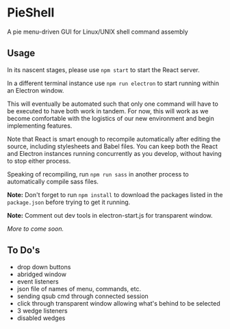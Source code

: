 # PieShell

A pie menu-driven GUI for Linux/UNIX shell command assembly 

## Usage

In its nascent stages, please use ```npm start``` to start the React server.

In a different terminal instance use ```npm run electron``` to start running within an Electron window.

This will eventually be automated such that only one command will have to be executed to have both work in tandem.
For now, this will work as we become comfortable with the logistics of our new environment and begin implementing features.

Note that React is smart enough to recompile automatically after editing the source, including stylesheets and Babel files. You can keep both the React and Electron instances running concurrently as you develop, without having to stop either process.

Speaking of recompiling, run ```npm run sass``` in another process to automatically compile sass files.

**Note:** Don't forget to run ```npm install``` to download the packages listed in the ```package.json``` before trying to get it running.

**Note:** Comment out dev tools in electron-start.js for transparent window.

*More to come soon.*

## To Do's

- drop down buttons
- abridged window
- event listeners
- json file of names of menu, commands, etc.
- sending qsub cmd through connected session
- click through transparent window allowing what's behind to be selected
- 3 wedge listeners
- disabled wedges